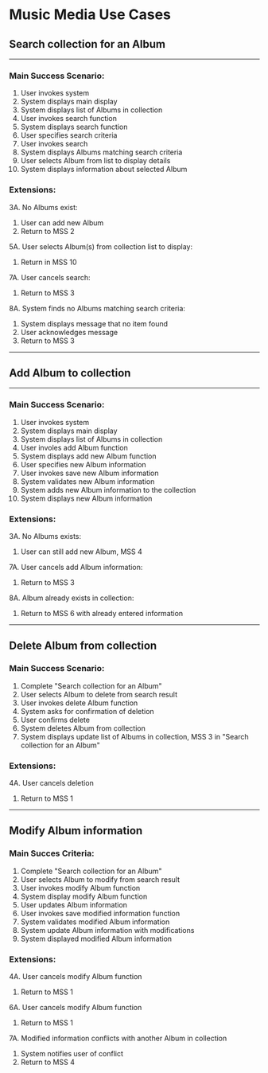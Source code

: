 # Music Media Use Cases

## Search collection for an Album
---

### **Main Success Scenario:**

1. User invokes system
2. System displays main display
3. System displays list of Albums in collection
4. User invokes search function
5. System displays search function
6. User specifies search criteria
7. User invokes search
8. System displays Albums matching search criteria
9. User selects Album from list to display details
10. System displays information about selected Album

### **Extensions:**

  3A. No Albums exist:
  1. User can add new Album
  2. Return to MSS 2

  5A. User selects Album(s) from collection list to display:
  1. Return in MSS 10

  7A. User cancels search:
  1. Return to MSS 3

  8A. System finds no Albums matching search criteria:
  1. System displays message that no item found
  2. User acknowledges message
  3. Return to MSS 3

  ---
  ## Add Album to collection
  ---

  ### **Main Success Scenario:**

  1. User invokes system
  2. System displays main display
  3. System displays list of Albums in collection
  4. User involes add Album function
  5. System displays add new Album function
  6. User specifies new Album information
  7. User invokes save new Album information
  8. System validates new Album information
  9. System adds new Album information to the collection
  10. System displays new Album information

  ### **Extensions:**

  3A. No Albums exists:
  1. User can still add new Album, MSS 4

  7A. User cancels add Album information:
  1. Return to MSS 3

  8A. Album already exists in collection:
  1. Return to MSS 6 with already entered information

  ---
  Delete Album from collection
  ---

  ### **Main Success Scenario:**

  1. Complete "Search collection for an Album"
  2. User selects Album to delete from search result
  3. User invokes delete Album function
  4. System asks for confirmation of deletion
  5. User confirms delete
  6. System deletes Album from collection
  7. System displays update list of Albums in collection, MSS 3 in "Search collection for an Album"

  ### **Extensions:**

  4A. User cancels deletion
  1. Return to MSS 1

  ---
  Modify Album information
  ---

  ### **Main Succes Criteria:**

  1. Complete "Search collection for an Album"
  2. User selects Album to modify from search result
  3. User invokes modify Album function
  4. System display modify Album function 
  5. User updates Album information
  6. User invokes save modified information function
  7. System validates modified Album information
  8. System update Album information with modifications
  9. System displayed modified Album information

  ### **Extensions:**

  4A. User cancels modify Album function
  1. Return to MSS 1

  6A. User cancels modify Album function
  1. Return to MSS 1

  7A. Modified information conflicts with another Album in collection
  1. System notifies user of conflict
  2. Return to MSS 4